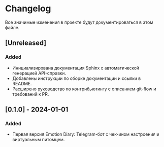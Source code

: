 # Changelog

Все значимые изменения в проекте будут документироваться в этом файле.

## [Unreleased]

### Added
- Инициализирована документация Sphinx с автоматической генерацией API-справки.
- Добавлены инструкции по сборке документации и ссылки в README.
- Расширено руководство по контрибьютингу с описанием git-flow и требований к PR.

## [0.1.0] - 2024-01-01

### Added
- Первая версия Emotion Diary: Telegram-бот с чек-ином настроения и виртуальным питомцем.
